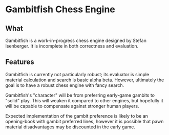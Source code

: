 # Gambitfish Chess Engine

## What

Gambitfish is a work-in-progress chess engine designed by Stefan Isenberger. It is incomplete in both correctness and evaluation.

## Features

Gambitfish is currently not particularly robust; its evaluator is simple material calculation and search is basic alpha beta. However, ultimately the goal is to have a robust chess engine with fancy search.

Gambitfish's "character" will be from preferring early-game gambits to "solid" play. This will weaken it compared to other engines, but hopefully it will be capable to compensate against stronger human players.

Expected implementation of the gambit preference is likely to be an opening-book with gambit preferred lines, however it is possible that pawn material disadvantages may be discounted in the early game.
